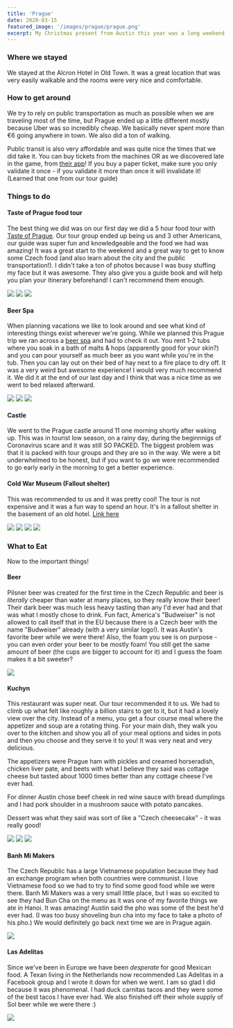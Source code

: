 ```yaml
---
title: 'Prague'
date: 2020-03-15
featured_image: '/images/prague/prague.png'
excerpt: My Christmas present from Austin this year was a long weekend in Prague.
---
```


### Where we stayed

We stayed at the Alcron Hotel in Old Town. It was a great location that was very easily walkable and the rooms were very nice and comfortable. 

### How to get around

We try to rely on public transportation as much as possible when we are traveling most of the time, but Prague ended up a little different mostly because Uber was so incredibly cheap. We basically never spent more than €6 going anywhere in town. We also did a ton of walking.

Public transit is also very affordable and was quite nice the times that we did take it. You can buy tickets from the machines OR as we discovered late in the game, from [their app](https://itunes.apple.com/cz/app/pid-l%C3%ADta%C4%8Dka/id983071129)! If you buy a paper ticket, make sure you only validate it once - if you validate it more than once it will invalidate it! (Learned that one from our tour guide)

### Things to do

#### Taste of Prague food tour

The best thing we did was on our first day we did a 5 hour food tour with [Taste of Prague](https://www.tasteofprague.com/). Our tour group ended up being us and 3 other Americans, our guide was super fun and knowledgeable and the food we had was amazing! It was a great start to the weekend and a great way to get to know some Czech food (and also learn about the city and the public transportation!). I didn't take a ton of photos because I was busy stuffing my face but it was awesome. They also give you a guide book and will help you plan your itinerary beforehand! I can't recommend them enough. 


<div class="gallery" data-columns="3">
	<img src="/images/prague/meatloaf.png">
	<img src="/images/prague/schnitzel.png">
	<img src="/images/prague/dessert.png">
</div>

#### Beer Spa

When planning vacations we like to look around and see what kind of interesting things exist wherever we're going. While we planned this Prague trip we ran across a [beer spa](https://www.beerspa.com/) and had to check it out. You rent 1-2 tubs where you soak in a bath of malts & hops (apparently good for your skin?) and you can pour yourself as much beer as you want while you're in the tub. Then you can lay out on their bed of hay next to a fire place to dry off. It was a very weird but awesome experience! I would very much recommend it. We did it at the end of our last day and I think that was a nice time as we went to bed relaxed afterward. 

<div class="gallery" data-columns="3">
	<img src="/images/prague/beerspa1.png">
	<img src="/images/prague/beerspa2.png">
	<img src="/images/prague/beerspa3.png">
</div>


#### Castle

We went to the Prague castle around 11 one morning shortly after waking up. This was in tourist low season, on a rainy day, during the beginnnigs of Coronavirus scare and it was still SO PACKED. The biggest problem was that it is packed with tour groups and they are so in the way. We were a bit underwhelmed to be honest, but if you want to go we were recommended to go early early in the morning to get a better experience. 

#### Cold War Museum (Fallout shelter)

This was recommended to us and it was pretty cool! The tour is not expensive and it was a fun way to spend an hour. It's in a fallout shelter in the basement of an old hotel. [Link here](http://en.muzeum-studene-valky.cz/vstupne/)

<div class="gallery" data-columns="4">
	<img src="/images/prague/fallout1.png">
	<img src="/images/prague/fallout2.png">
	<img src="/images/prague/fallout3.jpg">
    <img src="/images/prague/fallout4.png">
</div>


### What to Eat

Now to the important things!

#### Beer

Pilsner beer was created for the first time in the Czech Republic and beer is _literally_ cheaper than water at many places, so they really know their beer! Their dark beer was much less heavy tasting than any I'd ever had and that was what I mostly chose to drink. Fun fact, America's "Budweiser" is not allowed to call itself that in the EU because there is a Czech beer with the name "Budweiser" already (with a very similar logo!). It was Austin's favorite beer while we were there! Also, the foam you see is on purpose - you can even order your beer to be mostly foam! You still get the same amount of beer (the cups are bigger to account for it) and I guess the foam makes it a bit sweeter? 

![](/images/prague/darkbeer.png)

#### Kuchyn

This restaurant was super neat. Our tour recommended it to us. We had to climb up what felt like roughly a billion stairs to get to it, but it had a lovely view over the city. Instead of a menu, you get a four course meal where the appetizer and soup are a rotating thing. For your main dish, they walk you over to the kitchen and show you all of your meal options and sides in pots and then you choose and they serve it to you! It was very neat and very delicious. 

The appetizers were Prague ham with pickles and creamed horseradish, chicken liver pate, and beets with what I believe they said was cottage cheese but tasted about 1000 times better than any cottage cheese I've ever had.

For dinner Austin chose beef cheek in red wine sauce with bread dumplings and I had pork shoulder in a mushroom sauce with potato pancakes.

Dessert was what they said was sort of like a "Czech cheesecake" - it was really good!


<div class="gallery" data-columns="3">
	<img src="/images/prague/appetizers.png">
	<img src="/images/prague/kuchyn.png">
	<img src="/images/prague/cheesecake.png">
</div>

#### Banh Mi Makers

The Czech Republic has a large Vietnamese population because they had an exchange program when both countries were communist. I love Vietnamese food so we had to try to find some good food while we were there. Banh Mi Makers was a very small little place, but I was so excited to see they had Bun Cha on the menu as it was one of my favorite things we ate in Hanoi. It was amazing! Austin said the pho was some of the best he'd ever had. (I was too busy shoveling bun cha into my face to take a photo of his pho.) We would definitely go back next time we are in Prague again. 

![](/images/prague/bun-cha.png)

#### Las Adelitas

Since we've been in Europe we have been _desperate_ for good Mexican food. A Texan living in the Netherlands now recommended Las Adelitas in a Facebook group and I wrote it down for when we went. I am so glad I did because it was phenomenal. I had duck carnitas tacos and they were some of the best tacos I have ever had. We also finished off their whole supply of Sol beer while we were there :)

![](/images/prague/tacos.jpg)
